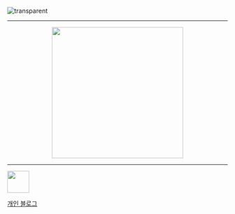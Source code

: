 ![transparent](https://capsule-render.vercel.app/api?type=transparent&fontColor=703ee5&text=Welcome%20to%20Mingyu's%20Github%20!&height=150&fontSize=60)
<hr>

  
<div align='center'>
  <img src="https://github.com/ymg5218/ymg5218/assets/87100737/7e9105d2-dd63-4056-ad57-bd0302bac2c5" width = 300 height = 300>
</div>
<hr>
<div>
  <a href="https://ymg5218.tistory.com/">
    <img src="https://github.com/ymg5218/ymg5218/assets/87100737/e68c68c8-0908-4328-8345-cba24369cc45" width=50 height=50>
    <p>개인 블로그</p>
  </a>
</div>
<!--
**ymg5218/ymg5218** is a ✨ _special_ ✨ repository because its `README.md` (this file) appears on your GitHub profile.

Here are some ideas to get you started:

- 🔭 I’m currently working on ...
- 🌱 I’m currently learning ...
- 👯 I’m looking to collaborate on ...
- 🤔 I’m looking for help with ...
- 💬 Ask me about ...
- 📫 How to reach me: ...
- 😄 Pronouns: ...
- ⚡ Fun fact: ...
-->
